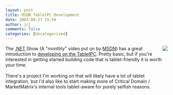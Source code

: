 ```yaml
---
layout: post
title: MSDN TabletPC Development
date: 2003-09-27 15:59
author: jrj
comments: false
categories: [Uncategorized]
---
```

<img src="http://www.jrj.org/NetShowScreenShot.jpg" align="right" />The <a href="http://msdn.microsoft.com/theshow/" target="_blank">.NET</a> Show (A "monthly" video put on by <a href="http://www.msdn.com" target="_blank">MSDN</a>) has a great introduction to <a href="http://msdn.microsoft.com/theshow/episode036/default.asp" target="_blank">developing on the TabletPC</a>. Pretty basic, but if you're interested in getting started building code that is tablet-friendly it is worth your time.
<br />
<br />There's a project I'm working on that will likely have a lot of tablet integration, but I'd also like to start making more of Critical Domain / MarketMatrix's internal tools tablet-aware for purely selfish reasons.
